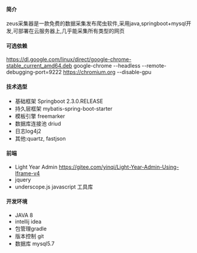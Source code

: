 #### 简介
zeus采集器是一款免费的数据采集发布爬虫软件,采用java,springboot+mysql开发,可部署在云服务器上,几乎能采集所有类型的网页

#### 可选依赖
https://dl.google.com/linux/direct/google-chrome-stable_current_amd64.deb
 google-chrome --headless --remote-debugging-port=9222 https://chromium.org --disable-gpu

#### 技术选型
  - 基础框架 Springboot 2.3.0.RELEASE
  - 持久层框架 mybatis-spring-boot-starter
  - 模板引擎 freemarker
  - 数据库连接池 driud
  - 日志log4j2
  - 其他:quartz, fastjson
 
#### 前端
  - Light Year Admin https://gitee.com/yinqi/Light-Year-Admin-Using-Iframe-v4
  - jquery
  - underscope.js javascript 工具库
#### 开发环境
  - JAVA 8
  - intellij idea
  - 包管理gradle
  - 版本控制 git
  - 数据库 mysql5.7

